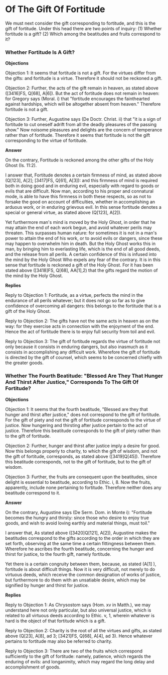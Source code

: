 # Of The Gift Of Fortitude

We must next consider the gift corresponding to fortitude, and this is the gift of fortitude. Under this head there are two points of inquiry:
(1) Whether fortitude is a gift?
(2) Which among the beatitudes and fruits correspond to it?
### Whether Fortitude Is A Gift?

**Objections**

Objection 1: It seems that fortitude is not a gift. For the virtues differ from the gifts: and fortitude is a virtue. Therefore it should not be reckoned a gift.

Objection 2: Further, the acts of the gift remain in heaven, as stated above ([3416]FS, Q[68], A[6]). But the act of fortitude does not remain in heaven: for Gregory says (Moral. i) that "fortitude encourages the fainthearted against hardships, which will be altogether absent from heaven." Therefore fortitude is not a gift.

Objection 3: Further, Augustine says (De Doctr. Christ. ii) that "it is a sign of fortitude to cut oneself adrift from all the deadly pleasures of the passing show." Now noisome pleasures and delights are the concern of temperance rather than of fortitude. Therefore it seems that fortitude is not the gift corresponding to the virtue of fortitude.

**Answer**

On the contrary, Fortitude is reckoned among the other gifts of the Holy Ghost (Is. 11:2).

I answer that, Fortitude denotes a certain firmness of mind, as stated above (Q[123], A[2]; [3417]FS, Q[61], A[3]): and this firmness of mind is required both in doing good and in enduring evil, especially with regard to goods or evils that are difficult. Now man, according to his proper and connatural mode, is able to have this firmness in both these respects, so as not to forsake the good on account of difficulties, whether in accomplishing an arduous work, or in enduring grievous evil. In this sense fortitude denotes a special or general virtue, as stated above (Q[123], A[2]).

Yet furthermore man's mind is moved by the Holy Ghost, in order that he may attain the end of each work begun, and avoid whatever perils may threaten. This surpasses human nature: for sometimes it is not in a man's power to attain the end of his work, or to avoid evils or dangers, since these may happen to overwhelm him in death. But the Holy Ghost works this in man, by bringing him to everlasting life, which is the end of all good deeds, and the release from all perils. A certain confidence of this is infused into the mind by the Holy Ghost Who expels any fear of the contrary. It is in this sense that fortitude is reckoned a gift of the Holy Ghost. For it has been stated above ([3418]FS, Q[68], AA[1],2) that the gifts regard the motion of the mind by the Holy Ghost.

**Replies**

Reply to Objection 1: Fortitude, as a virtue, perfects the mind in the endurance of all perils whatever; but it does not go so far as to give confidence of overcoming all dangers: this belongs to the fortitude that is a gift of the Holy Ghost.

Reply to Objection 2: The gifts have not the same acts in heaven as on the way: for they exercise acts in connection with the enjoyment of the end. Hence the act of fortitude there is to enjoy full security from toil and evil.

Reply to Objection 3: The gift of fortitude regards the virtue of fortitude not only because it consists in enduring dangers, but also inasmuch as it consists in accomplishing any difficult work. Wherefore the gift of fortitude is directed by the gift of counsel, which seems to be concerned chiefly with the greater goods.
### Whether The Fourth Beatitude: "Blessed Are They That Hunger And Thirst After Justice," Corresponds To The Gift Of Fortitude?

**Objections**

Objection 1: It seems that the fourth beatitude, "Blessed are they that hunger and thirst after justice," does not correspond to the gift of fortitude. For the gift of piety and not the gift of fortitude corresponds to the virtue of justice. Now hungering and thirsting after justice pertain to the act of justice. Therefore this beatitude corresponds to the gift of piety rather than to the gift of fortitude.

Objection 2: Further, hunger and thirst after justice imply a desire for good. Now this belongs properly to charity, to which the gift of wisdom, and not the gift of fortitude, corresponds, as stated above ([3419]Q[45]). Therefore this beatitude corresponds, not to the gift of fortitude, but to the gift of wisdom.

Objection 3: Further, the fruits are consequent upon the beatitudes, since delight is essential to beatitude, according to Ethic. i, 8. Now the fruits, apparently, include none pertaining to fortitude. Therefore neither does any beatitude correspond to it.

**Answer**

On the contrary, Augustine says (De Serm. Dom. in Monte i): "Fortitude becomes the hungry and thirsty: since those who desire to enjoy true goods, and wish to avoid loving earthly and material things, must toil."

I answer that, As stated above ([3420]Q[121], A[2]), Augustine makes the beatitudes correspond to the gifts according to the order in which they are set forth, observing at the same time a certain fittingness between them. Wherefore he ascribes the fourth beatitude, concerning the hunger and thirst for justice, to the fourth gift, namely fortitude.

Yet there is a certain congruity between them, because, as stated (A[1] ), fortitude is about difficult things. Now it is very difficult, not merely to do virtuous deeds, which receive the common designation of works of justice, but furthermore to do them with an unsatiable desire, which may be signified by hunger and thirst for justice.

**Replies**

Reply to Objection 1: As Chrysostom says (Hom. xv in Matth.), we may understand here not only particular, but also universal justice, which is related to all virtuous deeds according to Ethic. v, 1, wherein whatever is hard is the object of that fortitude which is a gift.

Reply to Objection 2: Charity is the root of all the virtues and gifts, as stated above (Q[23], A[8], ad 3; [3421]FS, Q[68], A[4], ad 3). Hence whatever pertains to fortitude may also be referred to charity.

Reply to Objection 3: There are two of the fruits which correspond sufficiently to the gift of fortitude: namely, patience, which regards the enduring of evils: and longanimity, which may regard the long delay and accomplishment of goods.
